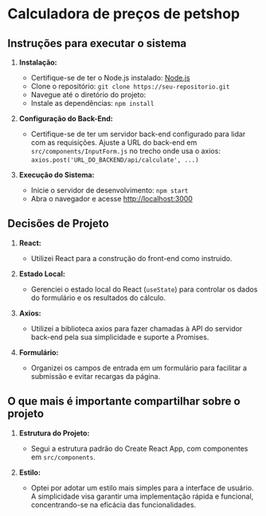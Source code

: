 # Calculadora de preços de petshop

## Instruções para executar o sistema

1. **Instalação:**
   - Certifique-se de ter o Node.js instalado: [Node.js](https://nodejs.org/)
   - Clone o repositório: `git clone https://seu-repositorio.git`
   - Navegue até o diretório do projeto:
   - Instale as dependências: `npm install`

2. **Configuração do Back-End:**
   - Certifique-se de ter um servidor back-end configurado para lidar com as requisições. Ajuste a URL do back-end em `src/components/InputForm.js` no trecho onde usa o axios: `axios.post('URL_DO_BACKEND/api/calculate', ...)`

3. **Execução do Sistema:**
   - Inicie o servidor de desenvolvimento: `npm start`
   - Abra o navegador e acesse [http://localhost:3000](http://localhost:3000)

## Decisões de Projeto

1. **React:**
   - Utilizei React para a construção do front-end como instruido.

2. **Estado Local:**
   - Gerenciei o estado local do React (`useState`) para controlar os dados do formulário e os resultados do cálculo.

3. **Axios:**
   - Utilizei a biblioteca axios para fazer chamadas à API do servidor back-end pela sua simplicidade e suporte a Promises.

4. **Formulário:**
   - Organizei os campos de entrada em um formulário para facilitar a submissão e evitar recargas da página.

## O que mais é importante compartilhar sobre o projeto

1. **Estrutura do Projeto:**
   - Segui a estrutura padrão do Create React App, com componentes em `src/components`.

2. **Estilo:**
   - Optei por adotar um estilo mais simples para a interface de usuário. A simplicidade visa garantir uma implementação rápida e funcional, concentrando-se na eficácia das funcionalidades.
